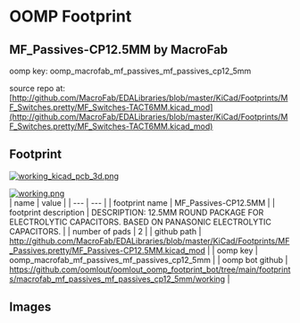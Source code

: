 # OOMP Footprint  
## MF_Passives-CP12.5MM  by MacroFab  
  
oomp key: oomp_macrofab_mf_passives_mf_passives_cp12_5mm  
  
source repo at: [http://github.com/MacroFab/EDALibraries/blob/master/KiCad/Footprints/MF_Switches.pretty/MF_Switches-TACT6MM.kicad_mod](http://github.com/MacroFab/EDALibraries/blob/master/KiCad/Footprints/MF_Switches.pretty/MF_Switches-TACT6MM.kicad_mod)  
## Footprint  
  
[![working_kicad_pcb_3d.png](working_kicad_pcb_3d_600.png)](working_kicad_pcb_3d.png)  
  
[![working.png](working_600.png)](working.png)  
| name | value | 
| --- | --- | 
| footprint name | MF_Passives-CP12.5MM | 
| footprint description | DESCRIPTION: 12.5MM ROUND PACKAGE FOR ELECTROLYTIC CAPACITORS. BASED ON PANASONIC ELECTROLYTIC CAPACITORS. | 
| number of pads | 2 | 
| github path | http://github.com/MacroFab/EDALibraries/blob/master/KiCad/Footprints/MF_Passives.pretty/MF_Passives-CP12.5MM.kicad_mod | 
| oomp key | oomp_macrofab_mf_passives_mf_passives_cp12_5mm | 
| oomp bot github | https://github.com/oomlout/oomlout_oomp_footprint_bot/tree/main/footprints/macrofab_mf_passives_mf_passives_cp12_5mm/working | 
## Images  
